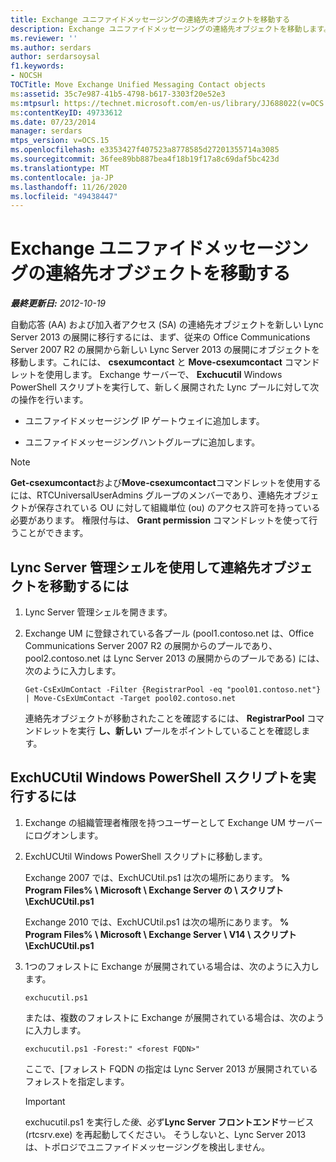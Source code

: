 ```yaml
---
title: Exchange ユニファイドメッセージングの連絡先オブジェクトを移動する
description: Exchange ユニファイドメッセージングの連絡先オブジェクトを移動します。
ms.reviewer: ''
ms.author: serdars
author: serdarsoysal
f1.keywords:
- NOCSH
TOCTitle: Move Exchange Unified Messaging Contact objects
ms:assetid: 35c7e987-41b5-4798-b617-3303f20e52e3
ms:mtpsurl: https://technet.microsoft.com/en-us/library/JJ688022(v=OCS.15)
ms:contentKeyID: 49733612
ms.date: 07/23/2014
manager: serdars
mtps_version: v=OCS.15
ms.openlocfilehash: e3353427f407523a8778585d27201355714a3085
ms.sourcegitcommit: 36fee89bb887bea4f18b19f17a8c69daf5bc423d
ms.translationtype: MT
ms.contentlocale: ja-JP
ms.lasthandoff: 11/26/2020
ms.locfileid: "49438447"
---
```

# <a name="move-exchange-unified-messaging-contact-objects"></a>Exchange ユニファイドメッセージングの連絡先オブジェクトを移動する

<div data-xmlns="http://www.w3.org/1999/xhtml">

<div class="topic" data-xmlns="http://www.w3.org/1999/xhtml" data-msxsl="urn:schemas-microsoft-com:xslt" data-cs="https://msdn.microsoft.com/">

<div data-asp="https://msdn2.microsoft.com/asp">



</div>

<div id="mainSection">

<div id="mainBody">

<span> </span>

_**最終更新日:** 2012-10-19_

自動応答 (AA) および加入者アクセス (SA) の連絡先オブジェクトを新しい Lync Server 2013 の展開に移行するには、まず、従来の Office Communications Server 2007 R2 の展開から新しい Lync Server 2013 の展開にオブジェクトを移動します。これには、 **csexumcontact** と **Move-csexumcontact** コマンドレットを使用します。 Exchange サーバーで、 **Exchucutil** Windows PowerShell スクリプトを実行して、新しく展開された Lync プールに対して次の操作を行います。

  - ユニファイドメッセージング IP ゲートウェイに追加します。

  - ユニファイドメッセージングハントグループに追加します。

<div>


> [!NOTE]  
> <STRONG>Get-csexumcontact</STRONG>および<STRONG>Move-csexumcontact</STRONG>コマンドレットを使用するには、RTCUniversalUserAdmins グループのメンバーであり、連絡先オブジェクトが保存されている OU に対して組織単位 (ou) のアクセス許可を持っている必要があります。 権限付与は、 <STRONG>Grant permission</STRONG> コマンドレットを使って行うことができます。



</div>

<div>

## <a name="to-move-contact-objects-by-using-the-lync-server-management-shell"></a>Lync Server 管理シェルを使用して連絡先オブジェクトを移動するには

1.  Lync Server 管理シェルを開きます。

2.  Exchange UM に登録されている各プール (pool1.contoso.net は、Office Communications Server 2007 R2 の展開からのプールであり、pool2.contoso.net は Lync Server 2013 の展開からのプールである) には、次のように入力します。
    
        Get-CsExUmContact -Filter {RegistrarPool -eq "pool01.contoso.net"} | Move-CsExUmContact -Target pool02.contoso.net
    
    連絡先オブジェクトが移動されたことを確認するには、 **RegistrarPool** コマンドレットを実行 **し、新しい** プールをポイントしていることを確認します。

</div>

<div>

## <a name="to-run-the-exchucutil-windows-powershell-script"></a>ExchUCUtil Windows PowerShell スクリプトを実行するには

1.  Exchange の組織管理者権限を持つユーザーとして Exchange UM サーバーにログオンします。

2.  ExchUCUtil Windows PowerShell スクリプトに移動します。
    
    Exchange 2007 では、ExchUCUtil.ps1 は次の場所にあります。 **% Program Files% \\ Microsoft \\ Exchange Server の \\ スクリプト \\ExchUCUtil.ps1**
    
    Exchange 2010 では、ExchUCUtil.ps1 は次の場所にあります。 **% Program Files% \\ Microsoft \\ Exchange Server \\ V14 \\ スクリプト \\ExchUCUtil.ps1**

3.  1つのフォレストに Exchange が展開されている場合は、次のように入力します。
    
        exchucutil.ps1
    
    または、複数のフォレストに Exchange が展開されている場合は、次のように入力します。
    
        exchucutil.ps1 -Forest:" <forest FQDN>"
    
    ここで、[フォレスト FQDN の指定は Lync Server 2013 が展開されているフォレストを指定します。
    
    <div>
    

    > [!IMPORTANT]  
    > exchucutil.ps1 を実行し<EM>た後</EM>、必ず<STRONG>Lync Server フロントエンド</STRONG>サービス (rtcsrv.exe) を再起動してください。 そうしないと、Lync Server 2013 は、トポロジでユニファイドメッセージングを検出しません。

    
    </div>

</div>

</div>

<span> </span>

</div>

</div>

</div>

